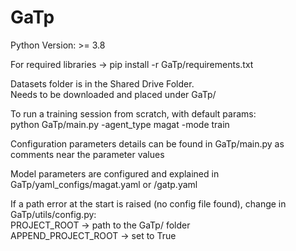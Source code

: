 # GaTp

Python Version: >= 3.8

For required libraries -> pip install -r GaTp/requirements.txt

Datasets folder is in the Shared Drive Folder.\
Needs to be downloaded and placed under GaTp/ 

To run a training session from scratch, with default params:\
python GaTp/main.py -agent_type magat -mode train  

Configuration parameters details can be found in GaTp/main.py as comments near the parameter values

Model parameters are configured and explained in GaTp/yaml_configs/magat.yaml or /gatp.yaml

If a path error at the start is raised (no config file found), change in GaTp/utils/config.py:\
PROJECT_ROOT -> path to the GaTp/ folder\
APPEND_PROJECT_ROOT -> set to True
